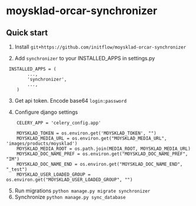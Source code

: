 # moysklad-orcar-synchronizer

Quick start
-----------
1. Install  ``git+https://github.com/initflow/moysklad-orcar-synchronizer`` 

2. Add ``synchronizer`` to your INSTALLED_APPS in settings.py

```
 INSTALLED_APPS = (
        ...,
        'synchronizer',
        ...,
    )
```

3. Get api token. Encode base64 ``login:password``

4. Configure django settings

```
    CELERY_APP = 'celery_config.app'
    
    MOYSKLAD_TOKEN = os.environ.get('MOYSKLAD_TOKEN', "")
    MOYSKLAD_MEDIA_URL = os.environ.get("MOYSKLAD_MEDIA_URL", 'images/products/moysklad')
    MOYSKLAD_MEDIA_ROOT = os.path.join(MEDIA_ROOT, MOYSKLAD_MEDIA_URL)
    MOYSKLAD_DOC_NAME_PREF = os.environ.get("MOYSKLAD_DOC_NAME_PREF", "IM")
    MOYSKLAD_DOC_NAME_END = os.environ.get("MOYSKLAD_DOC_NAME_END", "_test")
    MOYSKLAD_USER_LOADED_GROUP = os.environ.get("MOYSKLAD_USER_LOADED_GROUP", "")
```

5. Run migrations ``python manage.py migrate synchronizer``
6. Synchronize ``python manage.py sync_database``


